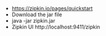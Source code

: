 - https://zipkin.io/pages/quickstart
- Download the jar file
- java -jar zipkin.jar
- Zipkin UI http://localhost:9411/zipkin